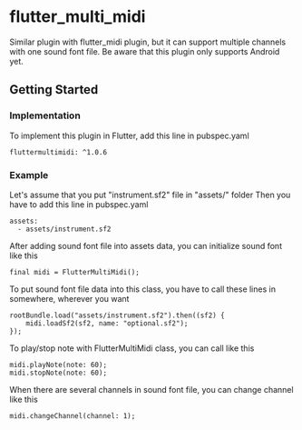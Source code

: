 # flutter_multi_midi

Similar plugin with flutter_midi plugin, but it can support multiple channels with one sound font file.
Be aware that this plugin only supports Android yet.

## Getting Started

### Implementation

To implement this plugin in Flutter, add this line in pubspec.yaml

```
fluttermultimidi: ^1.0.6
```

### Example

Let's assume that you put "instrument.sf2" file in "assets/" folder
Then you have to add this line in pubspec.yaml

```
assets:
  - assets/instrument.sf2
```

After adding sound font file into assets data, you can initialize sound font like this

```
final midi = FlutterMultiMidi();
```

To put sound font file data into this class, you have to call these lines in somewhere, wherever you want

```
rootBundle.load("assets/instrument.sf2").then((sf2) {
    midi.loadSf2(sf2, name: "optional.sf2");
});
```

To play/stop note with FlutterMultiMidi class, you can call like this

```
midi.playNote(note: 60);
midi.stopNote(note: 60);
```

When there are several channels in sound font file, you can change channel like this

```
midi.changeChannel(channel: 1);
```
